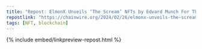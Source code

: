 ```yaml
---
title: "Repost: ElmonX Unveils ‘The Scream’ NFTs by Edvard Munch For The First Time Ever"
repostlink: "https://chainwire.org/2024/02/26/elmonx-unveils-the-scream-nfts-by-edvard-munch-for-the-first-time-ever/"
tags: [NFT, blockchain]
---
```


{% include embed/linkpreview-repost.html %}
